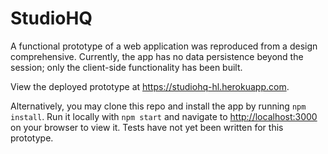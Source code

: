 # StudioHQ

A functional prototype of a web application was reproduced from a design comprehensive. Currently, the app has no data persistence beyond the session; only the client-side functionality has been built.

View the deployed prototype at <https://studiohq-hl.herokuapp.com>.

Alternatively, you may clone this repo and install the app by running `npm install`. Run it locally with `npm start` and navigate to <http://localhost:3000> on your browser to view it. Tests have not yet been written for this prototype.
